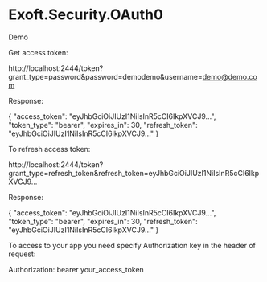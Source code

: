 # Exoft.Security.OAuth0

Demo


Get access token:

http://localhost:2444/token?grant_type=password&password=demodemo&username=demo@demo.com

Response:

{
    "access_token": "eyJhbGciOiJIUzI1NiIsInR5cCI6IkpXVCJ9...",
    "token_type": "bearer",
    "expires_in": 30,
    "refresh_token": "eyJhbGciOiJIUzI1NiIsInR5cCI6IkpXVCJ9..."
}



To refresh access token:

http://localhost:2444/token?grant_type=refresh_token&refresh_token=eyJhbGciOiJIUzI1NiIsInR5cCI6IkpXVCJ9...

Response:

{
    "access_token": "eyJhbGciOiJIUzI1NiIsInR5cCI6IkpXVCJ9...",
    "token_type": "bearer",
    "expires_in": 30,
    "refresh_token": "eyJhbGciOiJIUzI1NiIsInR5cCI6IkpXVCJ9..."
}


To access to your app you need specify Authorization key in the header of request:

Authorization: bearer your_access_token
